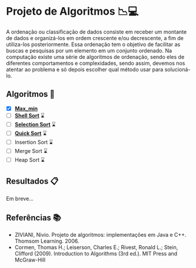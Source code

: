 # Projeto de Algoritmos :chart_with_downwards_trend::computer:

A ordenação ou classificação de dados consiste em receber um montante de dados e organizá-los em ordem crescente e/ou decrescente, a fim de utiliza-los posteriormente. Essa ordenação tem o objetivo de facilitar as buscas e pesquisas por um elemento em um conjunto ordenado. Na computação existe uma série de algoritmos de ordenação, sendo eles de diferentes comportamentos e complexidades, sendo assim, devemos nos atentar ao problema e só depois escolher qual método usar para solucioná-lo.

## Algoritmos :pushpin:

- [x] **[Max_min](./Max_min/max_min.c)**
- [ ] **[Shell Sort](./Shell_Sort/shell_sort.c)** :hourglass:
- [ ] **[Selection Sort](./Selection_Sort/selection_sort.c)** :hourglass:
- [ ] **[Quick Sort](./Quick_Sort/quick_sort.c)** :hourglass:
- [ ] Insertion Sort :hourglass:
- [ ] Merge Sort :hourglass:
- [ ] Heap Sort :hourglass:

## Resultados :clipboard:

Em breve...

## Referências :books:

- ZIVIANI, Nivio. Projeto de algoritmos: implementações em Java e C++. Thomsom Learning. 2006.
- Cormen, Thomas H.; Leiserson, Charles E.; Rivest, Ronald L.; Stein, Clifford (2009). Introduction to Algorithms (3rd ed.). MIT Press and McGraw-Hill
